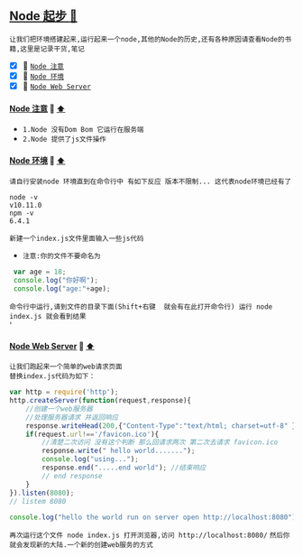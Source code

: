 <a id="top" href="#top">Node 起步  :maple_leaf:</a> 
----
`让我们把环境搭建起来,运行起来一个node,其他的Node的历史,还有各种原因请查看Node的书籍,这里是记录干货,笔记`
- [x] :maple_leaf: <a href="#NodeNotice">`Node 注意`</a>
- [x] :maple_leaf: <a href="#InstallNode">`Node 环境`</a>
- [x] :maple_leaf: <a href="#NodeServer">`Node Web Server`</a>

#### <a id="NodeNotice" href="#NodeNotice">Node 注意</a>  :star2: <a href="#top"> :arrow_up: </a>
* `1.Node 没有Dom Bom 它运行在服务端`
* `2.Node 提供了js文件操作`
####  <a id="InstallNode" href="#InstallNode">Node 环境</a>  :star2: <a href="#top"> :arrow_up: </a>
`请自行安装node 环境直到在命令行中 有如下反应 版本不限制... 这代表node环境已经有了`
```shell
node -v
v10.11.0
npm -v
6.4.1
```
`新建一个index.js文件里面输入一些js代码`
* `注意:你的文件不要命名为 `
```javascript
 var age = 18;
 console.log("你好啊");
 console.log("age:"+age);
```
`命令行中运行,请到文件的目录下面(Shift+右键  就会有在此打开命令行) 运行 node index.js 就会看到结果 `<br/>'

####  <a id="NodeServer" href="#NodeServer">Node Web Server</a>  :star2: <a href="#top"> :arrow_up: </a>
`让我们跑起来一个简单的web请求页面`<Br/>
`替换index.js代码为如下：`
```javascript
var http = require('http');
http.createServer(function(request,response){
    //创建一个web服务器
    //处理服务器请求 并返回响应
    response.writeHead(200,{"Content-Type":"text/html; charset=utf-8" })
    if(request.url!=='/favicon.ico'){
        //清楚二次访问 没有这个判断 那么回请求两次 第二次去请求 favicon.ico
        response.write(" hello world.......");
        console.log("using...");
        response.end(".....end world"); //结束响应
        // end response 
    }
}).listen(8080);
// listem 8080

console.log("hello the world run on server open http://localhost:8080");
```
`再次运行这个文件 node index.js 打开浏览器,访问 http://localhost:8080/` `然后你就会发现新的大陆.一个新的创建web服务的方式`
